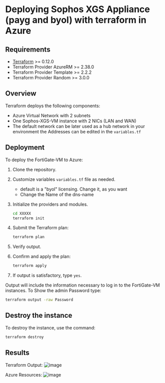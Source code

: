 # Deploying Sophos XGS Appliance (payg and byol) with terraform in Azure

## Requirements
* [Terraform](https://learn.hashicorp.com/terraform/getting-started/install.html) >= 0.12.0
* Terraform Provider AzureRM >= 2.38.0
* Terraform Provider Template >= 2.2.2
* Terraform Provider Random >= 3.0.0

## Overview

Terraform deploys the following components:

* Azure Virtual Network with 2 subnets
* One Sophos-XGS-VM instance with 2 NICs (LAN and WAN)
* The default network can be later used as a hub network in your environment the Addresses can be edited in the `variables.tf`


## Deployment

To deploy the FortiGate-VM to Azure:

1. Clone the repository.
2. Customize variables `variables.tf` file as needed.
      * default is a "byol" licensing. Change it, as you want
      * Change the Name of the dns-name
4. Initialize the providers and modules.

   ```sh
   cd XXXXX
   terraform init
    ```
   
5. Submit the Terraform plan:

   ```sh
   terraform plan
   ```

6. Verify output.
7. Confirm and apply the plan:

   ```sh
   terraform apply
   ```

8. If output is satisfactory, type `yes`.

Output will include the information necessary to log in to the FortiGate-VM instances.
To Show the admin Password type:

   ```sh
   terraform output -raw Password
   ```



## Destroy the instance

To destroy the instance, use the command:

```sh
terraform destroy
```

## Results
Terraform Output:
![image](https://github.com/user-attachments/assets/1dd796d1-bf96-4900-90fd-9f42ce3e733a)

Azure Resources:
![image](https://github.com/user-attachments/assets/0e5c7868-71e8-4dfe-a1f0-895a7ed0284a)



